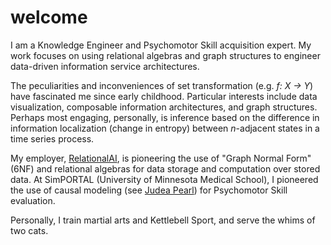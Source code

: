 # welcome
I am a Knowledge Engineer and Psychomotor Skill acquisition expert. My work focuses on using relational algebras and graph structures to engineer data-driven information service architectures. 

The peculiarities and inconveniences of set transformation (e.g. *f: X &rarr; Y*) have fascinated me since early childhood. Particular interests include data visualization, composable information architectures, and graph structures. Perhaps most engaging, personally, is inference based on the difference in information localization (change in entropy) between *n*-adjacent states in a time series process.

My employer, <a href="https://www.relational.ai/" target="_blank">RelationalAI</a>, is pioneering the use of "Graph Normal Form" (6NF) and relational algebras for data storage and computation over stored data. At SimPORTAL (University of Minnesota Medical School), I pioneered the use of causal modeling (see <a href="http://bayes.cs.ucla.edu/jp_home.html" target="_blank">Judea Pearl</a>) for Psychomotor Skill evaluation.

Personally, I train martial arts and Kettlebell Sport, and serve the whims of two cats.